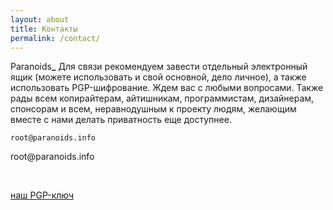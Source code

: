 ```yaml
---
layout: about
title: Контакты
permalink: /contact/
---
```

Paranoids<b id="blink1">_</b>
Для связи рекомендуем завести отдельный электронный ящик (можете использовать и свой основной, дело личное), а также использовать PGP-шифрование. 
Ждем вас с любыми вопросами. Также рады всем копирайтерам, айтишникам, программистам, дизайнерам, спонсорам и всем, неравнодушным к проекту людям, желающим вместе с нами делать приватность еще доступнее.

```
root@paranoids.info
```
<div id="code">root@paranoids.info</div>
<p class="buttons">
<br>
</p>
<a href="/pgp/" class="glo_a">наш PGP-ключ</a>
